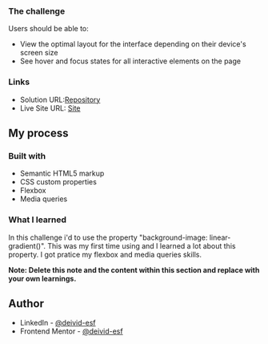 ### The challenge

Users should be able to:

- View the optimal layout for the interface depending on their device's screen size
- See hover and focus states for all interactive elements on the page

### Links

- Solution URL:[Repository](https://github.com/deivid-esf/results-summary)
- Live Site URL: [Site](https://results-summary-five.vercel.app/)

## My process

### Built with

- Semantic HTML5 markup
- CSS custom properties
- Flexbox
- Media queries


### What I learned

In this challenge i'd to use the property "background-image: linear-gradient()". This was my first time using and I learned a lot about this property. I got pratice my flexbox and media queries skills.

**Note: Delete this note and the content within this section and replace with your own learnings.**

## Author

- LinkedIn - [@deivid-esf](https://www.linkedin.com/in/deivid-esf/)
- Frontend Mentor - [@deivid-esf](https://www.frontendmentor.io/profile/deivid-esf)


